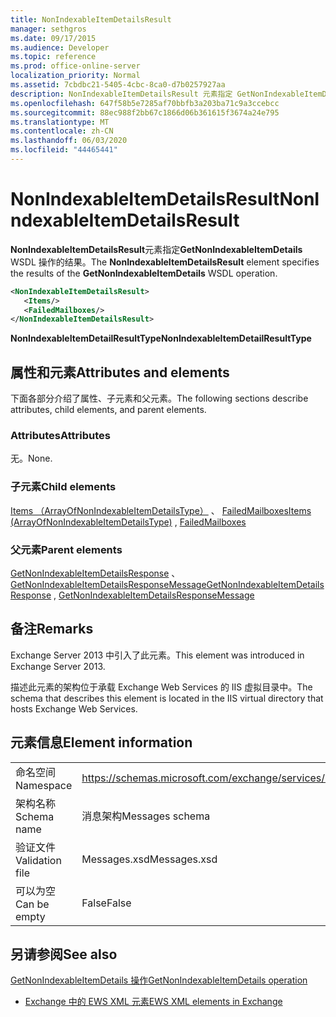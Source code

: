 ```yaml
---
title: NonIndexableItemDetailsResult
manager: sethgros
ms.date: 09/17/2015
ms.audience: Developer
ms.topic: reference
ms.prod: office-online-server
localization_priority: Normal
ms.assetid: 7cbdbc21-5405-4cbc-8ca0-d7b0257927aa
description: NonIndexableItemDetailsResult 元素指定 GetNonIndexableItemDetails WSDL 操作的结果。
ms.openlocfilehash: 647f58b5e7285af70bbfb3a203ba71c9a3ccebcc
ms.sourcegitcommit: 88ec988f2bb67c1866d06b361615f3674a24e795
ms.translationtype: MT
ms.contentlocale: zh-CN
ms.lasthandoff: 06/03/2020
ms.locfileid: "44465441"
---
```

# <a name="nonindexableitemdetailsresult"></a><span data-ttu-id="30fe2-103">NonIndexableItemDetailsResult</span><span class="sxs-lookup"><span data-stu-id="30fe2-103">NonIndexableItemDetailsResult</span></span>

<span data-ttu-id="30fe2-104">**NonIndexableItemDetailsResult**元素指定**GetNonIndexableItemDetails** WSDL 操作的结果。</span><span class="sxs-lookup"><span data-stu-id="30fe2-104">The **NonIndexableItemDetailsResult** element specifies the results of the **GetNonIndexableItemDetails** WSDL operation.</span></span> 
  
```XML
<NonIndexableItemDetailsResult>
   <Items/>
   <FailedMailboxes/>
</NonIndexableItemDetailsResult>
```

 <span data-ttu-id="30fe2-105">**NonIndexableItemDetailResultType**</span><span class="sxs-lookup"><span data-stu-id="30fe2-105">**NonIndexableItemDetailResultType**</span></span>
## <a name="attributes-and-elements"></a><span data-ttu-id="30fe2-106">属性和元素</span><span class="sxs-lookup"><span data-stu-id="30fe2-106">Attributes and elements</span></span>

<span data-ttu-id="30fe2-107">下面各部分介绍了属性、子元素和父元素。</span><span class="sxs-lookup"><span data-stu-id="30fe2-107">The following sections describe attributes, child elements, and parent elements.</span></span>
  
### <a name="attributes"></a><span data-ttu-id="30fe2-108">Attributes</span><span class="sxs-lookup"><span data-stu-id="30fe2-108">Attributes</span></span>

<span data-ttu-id="30fe2-109">无。</span><span class="sxs-lookup"><span data-stu-id="30fe2-109">None.</span></span>
  
### <a name="child-elements"></a><span data-ttu-id="30fe2-110">子元素</span><span class="sxs-lookup"><span data-stu-id="30fe2-110">Child elements</span></span>

<span data-ttu-id="30fe2-111">[Items （ArrayOfNonIndexableItemDetailsType）](items-arrayofnonindexableitemdetailstype.md) 、 [FailedMailboxes](failedmailboxes.md)</span><span class="sxs-lookup"><span data-stu-id="30fe2-111">[Items (ArrayOfNonIndexableItemDetailsType)](items-arrayofnonindexableitemdetailstype.md) , [FailedMailboxes](failedmailboxes.md)</span></span>
  
### <a name="parent-elements"></a><span data-ttu-id="30fe2-112">父元素</span><span class="sxs-lookup"><span data-stu-id="30fe2-112">Parent elements</span></span>

<span data-ttu-id="30fe2-113">[GetNonIndexableItemDetailsResponse](getnonindexableitemdetailsresponse.md) 、 [GetNonIndexableItemDetailsResponseMessage](getnonindexableitemdetailsresponsemessage.md)</span><span class="sxs-lookup"><span data-stu-id="30fe2-113">[GetNonIndexableItemDetailsResponse](getnonindexableitemdetailsresponse.md) , [GetNonIndexableItemDetailsResponseMessage](getnonindexableitemdetailsresponsemessage.md)</span></span>
  
## <a name="remarks"></a><span data-ttu-id="30fe2-114">备注</span><span class="sxs-lookup"><span data-stu-id="30fe2-114">Remarks</span></span>

<span data-ttu-id="30fe2-115">Exchange Server 2013 中引入了此元素。</span><span class="sxs-lookup"><span data-stu-id="30fe2-115">This element was introduced in Exchange Server 2013.</span></span>
  
<span data-ttu-id="30fe2-116">描述此元素的架构位于承载 Exchange Web Services 的 IIS 虚拟目录中。</span><span class="sxs-lookup"><span data-stu-id="30fe2-116">The schema that describes this element is located in the IIS virtual directory that hosts Exchange Web Services.</span></span>
  
## <a name="element-information"></a><span data-ttu-id="30fe2-117">元素信息</span><span class="sxs-lookup"><span data-stu-id="30fe2-117">Element information</span></span>

|||
|:-----|:-----|
|<span data-ttu-id="30fe2-118">命名空间</span><span class="sxs-lookup"><span data-stu-id="30fe2-118">Namespace</span></span>  <br/> |https://schemas.microsoft.com/exchange/services/2006/messages  <br/> |
|<span data-ttu-id="30fe2-119">架构名称</span><span class="sxs-lookup"><span data-stu-id="30fe2-119">Schema name</span></span>  <br/> |<span data-ttu-id="30fe2-120">消息架构</span><span class="sxs-lookup"><span data-stu-id="30fe2-120">Messages schema</span></span>  <br/> |
|<span data-ttu-id="30fe2-121">验证文件</span><span class="sxs-lookup"><span data-stu-id="30fe2-121">Validation file</span></span>  <br/> |<span data-ttu-id="30fe2-122">Messages.xsd</span><span class="sxs-lookup"><span data-stu-id="30fe2-122">Messages.xsd</span></span>  <br/> |
|<span data-ttu-id="30fe2-123">可以为空</span><span class="sxs-lookup"><span data-stu-id="30fe2-123">Can be empty</span></span>  <br/> |<span data-ttu-id="30fe2-124">False</span><span class="sxs-lookup"><span data-stu-id="30fe2-124">False</span></span>  <br/> |
   
## <a name="see-also"></a><span data-ttu-id="30fe2-125">另请参阅</span><span class="sxs-lookup"><span data-stu-id="30fe2-125">See also</span></span>



[<span data-ttu-id="30fe2-126">GetNonIndexableItemDetails 操作</span><span class="sxs-lookup"><span data-stu-id="30fe2-126">GetNonIndexableItemDetails operation</span></span>](getnonindexableitemdetails-operation.md)


- [<span data-ttu-id="30fe2-127">Exchange 中的 EWS XML 元素</span><span class="sxs-lookup"><span data-stu-id="30fe2-127">EWS XML elements in Exchange</span></span>](ews-xml-elements-in-exchange.md)

